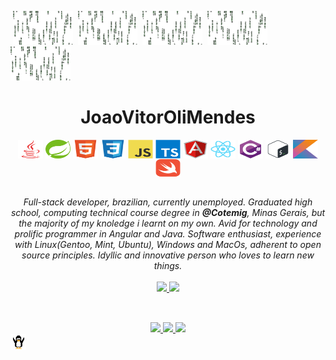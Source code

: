 <p>
  &nbsp;<img src="https://github.com/JoaoVitorOliMendes/JoaoVitorOliMendes/blob/main/Assets/matrix.gif" width="19%">
  &nbsp;<img src="https://github.com/JoaoVitorOliMendes/JoaoVitorOliMendes/blob/main/Assets/matrix.gif" width="19%">
  &nbsp;<img src="https://github.com/JoaoVitorOliMendes/JoaoVitorOliMendes/blob/main/Assets/matrix.gif" width="19%">
  &nbsp;<img src="https://github.com/JoaoVitorOliMendes/JoaoVitorOliMendes/blob/main/Assets/matrix.gif" width="19%">
  &nbsp;<img src="https://github.com/JoaoVitorOliMendes/JoaoVitorOliMendes/blob/main/Assets/matrix.gif" width="19%">
  <h1 align="center">JoaoVitorOliMendes</h1>
</p>

<p align="center">
  <img align="center" height="30" width="40" src="https://raw.githubusercontent.com/devicons/devicon/master/icons/java/java-plain.svg">
  <img align="center" height="30" width="40" src="https://raw.githubusercontent.com/devicons/devicon/master/icons/spring/spring-original.svg">
  <img align="center" height="30" width="40" src="https://raw.githubusercontent.com/devicons/devicon/master/icons/html5/html5-original.svg">
  <img align="center" height="30" width="40" src="https://raw.githubusercontent.com/devicons/devicon/master/icons/css3/css3-original.svg">
  <img align="center" height="30" width="40" src="https://raw.githubusercontent.com/devicons/devicon/master/icons/javascript/javascript-original.svg">
  <img align="center" height="30" width="40" src="https://raw.githubusercontent.com/devicons/devicon/master/icons/typescript/typescript-original.svg">
  <img align="center" height="30" width="40" src="https://raw.githubusercontent.com/devicons/devicon/master/icons/angularjs/angularjs-original.svg">
  <img align="center" height="30" width="40" src="https://raw.githubusercontent.com/devicons/devicon/master/icons/react/react-original.svg">
  <img align="center" height="30" width="40" src="https://raw.githubusercontent.com/devicons/devicon/master/icons/csharp/csharp-original.svg">
  <img align="center" height="30" width="40" src="https://raw.githubusercontent.com/devicons/devicon/master/icons/bash/bash-original.svg">
  <img align="center" height="30" width="40" src="https://raw.githubusercontent.com/devicons/devicon/master/icons/kotlin/kotlin-original.svg">
  <img align="center" height="30" width="40" src="https://raw.githubusercontent.com/devicons/devicon/master/icons/swift/swift-original.svg">
</p>

<br />
<div align="center">
  <em>
    Full-stack developer, brazilian, currently unemployed. Graduated high school, computing technical course degree in <b>@Cotemig</b>, Minas Gerais, but the majority of my knoledge i learnt on my own. Avid for technology and prolific programmer in Angular and Java. Software enthusiast, experience with Linux(Gentoo, Mint, Ubuntu), Windows and MacOs, adherent to open source principles. Idyllic and innovative person who loves to learn new things.
  </em>
</div>

<br />
<div align="center">
  <a href="https://github.com/JoaoVitorOliMendes">
    <img height="150em" src="https://github-readme-stats.vercel.app/api?username=JoaoVitorOliMendes&show_icons=true&theme=dark&include_all_commits=true&count_private=true"/>
    <img height="150em" src="https://github-readme-stats.vercel.app/api/top-langs/?username=JoaoVitorOliMendes&layout=compact&langs_count=8&theme=dark"/>
  </a>
</div>
  
##
  
<br />
<div align="center">
  <a href = "mailto:joaovitordeoliveiramendes@tutanota.com">
    <img src="https://img.shields.io/badge/-Tutanota-840010?logo=tutanota&style=for-the-badge">
  </a>
  <a href="https://www.linkedin.com/in/jo%C3%A3o-vitor-de-oliveira-mendes-6874b11b3/">
    <img src="https://img.shields.io/badge/-LinkedIn-0A66C2?style=for-the-badge&logo=linkedin&logoColor=white">
  </a>
  <a href="https://letterboxd.com/OJoaozao/">
    <img src="https://img.shields.io/badge/-Letterboxd-00D735?style=for-the-badge&logo=letterboxd&logoColor=white">
  </a> 
</div>
<img src="https://github.com/JoaoVitorOliMendes/JoaoVitorOliMendes/blob/main/Assets/penguim.gif" width="5%">
